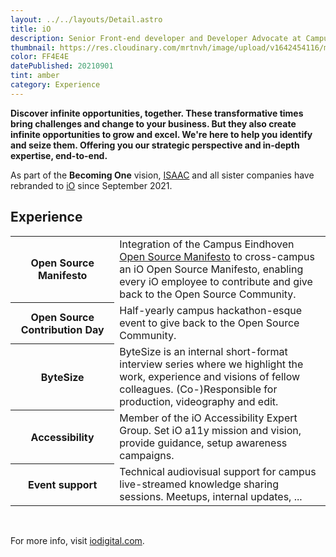 ```yaml
---
layout: ../../layouts/Detail.astro
title: iO
description: Senior Front-end developer and Developer Advocate at Campus Eindhoven (NL).
thumbnail: https://res.cloudinary.com/mrtnvh/image/upload/v1642454116/mrtnvh.com/io-mrtnvh.jpg
color: FF4E4E
datePublished: 20210901
tint: amber
category: Experience
---
```


**Discover infinite opportunities, together. These transformative times bring challenges and change to your business. But they also create infinite opportunities to grow and excel. We're here to help you identify and seize them. Offering you our strategic perspective and in-depth expertise, end-to-end.**

As part of the **Becoming One** vision, [ISAAC](https://isaac.nl) and all sister companies have rebranded to [iO](https://iodigital.com) since September 2021.

## Experience

<table>
  <tr>
    <th style="width: 33%;">Open Source Manifesto</th>
    <td>Integration of the Campus Eindhoven <a href="https://www.isaac.nl/nl/developer-blog/open-source-manifest" class="external" target="_blank" rel="noopener noreferrer">Open Source Manifesto</a> to cross-campus an iO Open Source Manifesto, enabling every iO employee to contribute and give back to the Open Source Community.</td>
  </tr>
    <tr>
    <th>Open Source Contribution Day</th>
    <td>Half-yearly campus hackathon-esque event to give back to the Open Source Community.</td>
  </tr>
  <tr>
    <th>ByteSize</th>
    <td>ByteSize is an internal short-format interview series where we highlight the work, experience and visions of fellow colleagues. (Co-)Responsible for production, videography and edit.</td>
  </tr>
  <tr>
    <th>Accessibility</th>
    <td>Member of the iO Accessibility Expert Group. Set iO a11y mission and vision, provide guidance, setup awareness campaigns.</td>
  </tr>
  <tr>
    <th>Event support</th>
    <td>Technical audiovisual support for campus live-streamed knowledge sharing sessions. Meetups, internal updates, ... </td>
  </tr>
</table>
<br>

For more info, visit [iodigital.com](https://iodigital.com).
